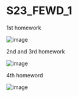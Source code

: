 # S23_FEWD_1
1st homework

![image](https://user-images.githubusercontent.com/32202610/218405136-ef600524-5558-4577-b61d-6a434c34613c.png)

2nd and 3rd homework

![image](https://user-images.githubusercontent.com/32202610/220066015-a375104b-b04b-4f21-8e87-d048c71465c0.png)

4th homeword

![image](https://user-images.githubusercontent.com/32202610/224773432-0987fbae-b232-46b6-b792-41e9aba30b23.png)
